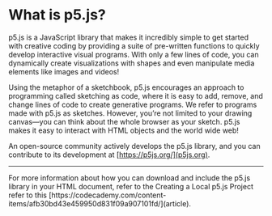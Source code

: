 # What is p5.js?

p5.js is a JavaScript library that makes it incredibly simple to get started with creative coding by providing a suite of pre-written functions to quickly develop interactive visual programs. With only a few lines of code, you can dynamically create visualizations with shapes and even manipulate media elements like images and videos!

Using the metaphor of a sketchbook, p5.js encourages an approach to programming called sketching as code, where it is easy to add, remove, and change lines of code to create generative programs. We refer to programs made with p5.js as sketches. However, you’re not limited to your drawing canvas—you can think about the whole browser as your sketch. p5.js makes it easy to interact with HTML objects and the world wide web!

An open-source community actively develops the p5.js library, and you can contribute to its development at [https://p5js.org/](p5js.org).

<hr />
For more information about how you can download and include the p5.js library in your HTML document, refer to the Creating a Local p5.js Project refer to this [https://codecademy.com/content-items/afb30bd43e459950d831f09a907101fd/](article).
